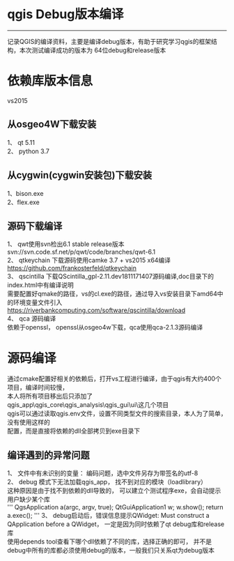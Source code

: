 # qgis Debug版本编译  
--------------
记录QGIS的编译资料，主要是编译debug版本，有助于研究学习qgis的框架结构，本次测试编译成功的版本为
64位debug和release版本   

# 依赖库版本信息  
vs2015  
## 从osgeo4W下载安装  
1、 qt 5.11  
2、 python 3.7  
## 从cygwin(cygwin安装包)下载安装  
1、bison.exe  
2、flex.exe  
## 源码下载编译  
1、 qwt使用svn检出6.1 stable release版本  
svn://svn.code.sf.net/p/qwt/code/branches/qwt-6.1  
2、 qtkeychain 下载源码使用camke 3.7 + vs2015 x64编译  
https://github.com/frankosterfeld/qtkeychain   
3、 qscintilla  下载QScintilla_gpl-2.11.dev1811171407源码编译,doc目录下的index.html中有编译说明   
需要配置好qmake的路径，vs的cl.exe的路径，通过导入vs安装目录下amd64中的环境变量文件引入   
https://riverbankcomputing.com/software/qscintilla/download  
4、 qca 源码编译  
依赖于openssl， openssl从osgeo4w下载，qca使用qca-2.1.3源码编译  

# 源码编译  
通过cmake配置好相关的依赖后，打开vs工程进行编译，由于qgis有大约400个项目，编译时间较慢，  
本人将所有项目移出后只添加了 qgis_app\qgis_core\qgis_analysis\qgis_gui\ui\这几个项目    
qgis可以通过读取qgis.env文件，设置不同类型文件的搜索目录，本人为了简单，没有使用这样的   
配置，而是直接将依赖的dll全部拷贝到exe目录下  
## 编译遇到的异常问题
1、 文件中有未识别的变量： 编码问题，选中文件另存为带签名的utf-8  
2、 debug 模式下无法加载qgis_app， 找不到对应的模块（loadlibrary）  
这种原因是由于找不到依赖的dll导致的， 可以建立个测试程序exe，会自动提示用户缺少某个库   
'''
QgsApplication a(argc, argv, true);
	QtGuiApplication1 w;
	w.show();
	return a.exec();
'''
3、 debug启动后，错误信息提示QWidget: Must construct a QApplication before a QWidget， 一定是因为同时依赖了qt debug库和release库  
使用depends tool查看下哪个dll依赖了不同的库，选择正确的即可， 并不是debug中所有的库都必须使用debug的版本，一般我们只关系qt为debug版本  



